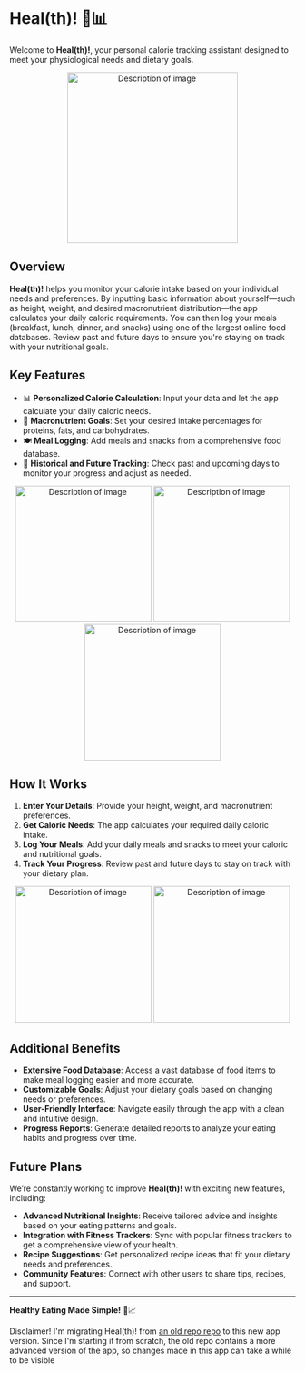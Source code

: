 # Heal(th)! 🍏📊

Welcome to **Heal(th)!**, your personal calorie tracking assistant designed to meet your physiological needs and dietary goals.

<p align="center">
  <img src="https://github.com/user-attachments/assets/0f4251be-9571-432f-8d34-35317e74a07a" alt="Description of image" width="300"/>
</p>

## Overview

**Heal(th)!** helps you monitor your calorie intake based on your individual needs and preferences. By inputting basic information about yourself—such as height, weight, and desired macronutrient distribution—the app calculates your daily caloric requirements. You can then log your meals (breakfast, lunch, dinner, and snacks) using one of the largest online food databases. Review past and future days to ensure you're staying on track with your nutritional goals.

## Key Features

- 📊 **Personalized Calorie Calculation**: Input your data and let the app calculate your daily caloric needs.
- 🥗 **Macronutrient Goals**: Set your desired intake percentages for proteins, fats, and carbohydrates.
- 🍽️ **Meal Logging**: Add meals and snacks from a comprehensive food database.
- 📅 **Historical and Future Tracking**: Check past and upcoming days to monitor your progress and adjust as needed.

<p align="center">
  <img src="https://github.com/user-attachments/assets/3202f55b-6d64-4457-ab94-9843e4740dff" alt="Description of image" width="240"/>
    <img src="https://github.com/user-attachments/assets/9a0301f4-c605-4611-ae2b-ff1c048fc6b6" alt="Description of image" width="240"/>
  <img src="https://github.com/user-attachments/assets/ca72696b-01b1-4796-863a-ce871144b7eb" alt="Description of image" width="240"/>
</p>

## How It Works

1. **Enter Your Details**: Provide your height, weight, and macronutrient preferences.
2. **Get Caloric Needs**: The app calculates your required daily caloric intake.
3. **Log Your Meals**: Add your daily meals and snacks to meet your caloric and nutritional goals.
4. **Track Your Progress**: Review past and future days to stay on track with your dietary plan.

<p align="center">
    <img src="https://github.com/user-attachments/assets/5f30ccd0-5eca-4378-bc04-fa806adc687f" alt="Description of image" width="240"/>
    <img src="https://github.com/user-attachments/assets/b7c34f9a-7853-4fa9-9657-d4c5474a0abe" alt="Description of image" width="240"/>
</p>

## Additional Benefits

- **Extensive Food Database**: Access a vast database of food items to make meal logging easier and more accurate.
- **Customizable Goals**: Adjust your dietary goals based on changing needs or preferences.
- **User-Friendly Interface**: Navigate easily through the app with a clean and intuitive design.
- **Progress Reports**: Generate detailed reports to analyze your eating habits and progress over time.

## Future Plans

We’re constantly working to improve **Heal(th)!** with exciting new features, including:

- **Advanced Nutritional Insights**: Receive tailored advice and insights based on your eating patterns and goals.
- **Integration with Fitness Trackers**: Sync with popular fitness trackers to get a comprehensive view of your health.
- **Recipe Suggestions**: Get personalized recipe ideas that fit your dietary needs and preferences.
- **Community Features**: Connect with other users to share tips, recipes, and support.

---

**Healthy Eating Made Simple!** 🍎📈

Disclaimer! I'm migrating Heal(th)! from [an old repo repo](https://github.com/marmatsan/heal-th-preview) to this new app version. Since I'm starting it from scratch, the old repo contains a more advanced version of the app, so changes made in this app can take a while to be visible
